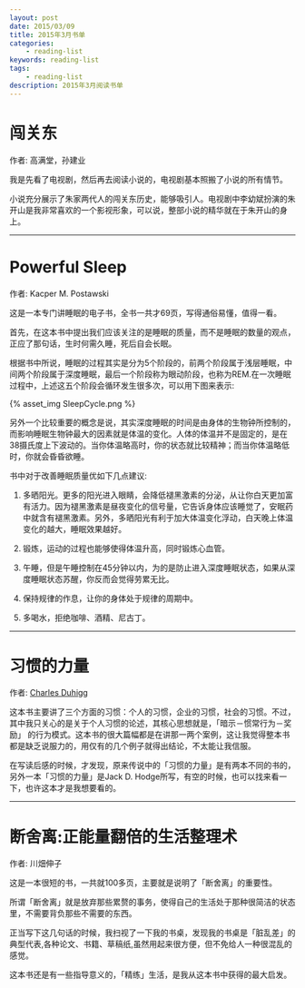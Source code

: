 ```yaml
---
layout: post
date: 2015/03/09
title: 2015年3月书单
categories: 
    - reading-list
keywords: reading-list
tags: 
    - reading-list
description: 2015年3月阅读书单
---
```


# 闯关东


作者: 高满堂，孙建业

我是先看了电视剧，然后再去阅读小说的，电视剧基本照搬了小说的所有情节。

小说充分展示了朱家两代人的闯关东历史，能够吸引人。电视剧中李幼斌扮演的朱开山是我非常喜欢的一个影视形象，可以说，整部小说的精华就在于朱开山的身上。

---------------

# Powerful Sleep

作者: Kacper M. Postawski

这是一本专门讲睡眠的电子书，全书一共才69页，写得通俗易懂，值得一看。

首先，在这本书中提出我们应该关注的是睡眠的质量，而不是睡眠的数量的观点，正应了那句话，生时何需久睡，死后自会长眠。

根据书中所说，睡眠的过程其实是分为5个阶段的，前两个阶段属于浅层睡眠，中间两个阶段属于深度睡眠，最后一个阶段称为眼动阶段，也称为REM.在一次睡眠过程中，上述这五个阶段会循环发生很多次，可以用下图来表示:

{% asset_img SleepCycle.png %}

另外一个比较重要的概念是说，其实深度睡眠的时间是由身体的生物钟所控制的，而影响睡眠生物钟最大的因素就是体温的变化。人体的体温并不是固定的，是在38摄氏度上下波动的。当你体温略高时，你的状态就比较精神；而当你体温略低时，你就会昏昏欲睡。

书中对于改善睡眠质量优如下几点建议:

1. 多晒阳光。更多的阳光进入眼睛，会降低褪黑激素的分泌，从让你白天更加富有活力。因为褪黑激素是昼夜变化的信号量，它告诉身体应该睡觉了，安眠药中就含有褪黑激素。另外，多晒阳光有利于加大体温变化浮动，白天晚上体温变化的越大，睡眠效果越好。

2. 锻炼，运动的过程也能够使得体温升高，同时锻炼心血管。

3. 午睡，但是午睡控制在45分钟以内，为的是防止进入深度睡眠状态，如果从深度睡眠状态苏醒，你反而会觉得劳累无比。

4. 保持规律的作息，让你的身体处于规律的周期中。

5. 多喝水，拒绝咖啡、酒精、尼古丁。

----------

# 习惯的力量

作者: [Charles Duhigg][]

这本书主要讲了三个方面的习惯：个人的习惯，企业的习惯，社会的习惯。不过，其中我只关心的是关于个人习惯的论述，其核心思想就是，「暗示－惯常行为－奖励」 的行为模式。这本书的很大篇幅都是在讲那一两个案例，这让我觉得整本书都是缺乏说服力的，用仅有的几个例子就得出结论，不太能让我信服。


在写读后感的时候，才发现，原来传说中的「习惯的力量」是有两本不同的书的，另外一本「习惯的力量」是Jack D. Hodge所写，有空的时候，也可以找来看一下，也许这本才是我想要看的。

-----------

# 断舍离:正能量翻倍的生活整理术


作者: 川畑伸子

这是一本很短的书，一共就100多页，主要就是说明了「断舍离」的重要性。

所谓「断舍离」就是放弃那些累赘的事务，使得自己的生活处于那种很简洁的状态里，不需要背负那些不需要的东西。

正当写下这几句话的时候，我扫视了一下我的书桌，发现我的书桌是「脏乱差」的典型代表,各种论文、书籍、草稿纸,虽然用起来很方便，但不免给人一种很混乱的感觉。

这本书还是有一些指导意义的，「精练」生活，是我从这本书中获得的最大启发。

[Charles Duhigg]: http://en.wikipedia.org/wiki/Charles_Duhigg


